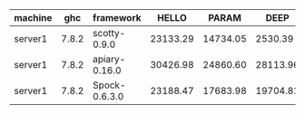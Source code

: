 |machine  |ghc    |framework    |HELLO   |PARAM   |DEEP    |AFTER_DEEP|
|---------|-------|-------------|--------|--------|--------|----------|
|server1  |7.8.2  |scotty-0.9.0 |23133.29|14734.05|2530.39 |9180.29   |
|server1  |7.8.2  |apiary-0.16.0|30426.98|24860.60|28113.96|32047.21  |
|server1  |7.8.2  |Spock-0.6.3.0|23188.47|17683.98|19704.81|25298.43  |
